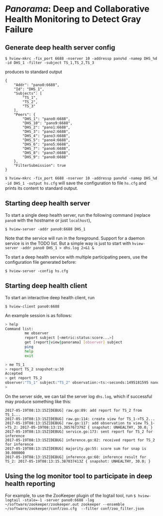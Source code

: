 # *Panorama*: Deep and Collaborative Health Monitoring to Detect Gray Failure

## Generate deep health server config

`$ hview-mkrc -fix_port 6688 -nserver 10 -addressp pano%d -namep DHS_%d -id DHS_1 -filter -subject TS_1,TS_2,TS_3`

produces to standard output

```
{
    "Addr": "pano0:6688",
    "Id": "DHS_1",
    "Subjects": [
        "TS_1",
        "TS_2",
        "TS_3"
    ],
    "Peers": {
        "DHS_1": "pano0:6688",
        "DHS_10": "pano9:6688",
        "DHS_2": "pano1:6688",
        "DHS_3": "pano2:6688",
        "DHS_4": "pano3:6688",
        "DHS_5": "pano4:6688",
        "DHS_6": "pano5:6688",
        "DHS_7": "pano6:6688",
        "DHS_8": "pano7:6688",
        "DHS_9": "pano8:6688"
    },
    "FilterSubmission": true
}
```

`$ hview-mkrc -fix_port 6688 -nserver 10 -addressp pano%d -namep DHS_%d -id DHS_1 -output hs.cfg` will save the
configuration to file `hs.cfg` and prints its content to standard output.

## Starting deep health server

To start a single deep health server, run the following command (replace `pano0` with
the hostname or just `localhost`),

`$ hview-server -addr pano0:6688 DHS_1`

Note that the service will run in the foreground. Support for a daemon service is in the TODO list. 
But a simple way is just to start with `hview-server -addr pano0 DHS_1 > dhs.log 2>&1 &`

To start a deep health service with multiple participating peers, use the configuration
file generated before:

`$ hview-server -config hs.cfg`

## Starting deep health client

To start an interactive deep health client, run

`$ hview-client pano0:6688`

An example session is as follows:

```bash
> help
Command list:
         me observer
         report subject [<metric:status:score...>]
         get [report|view|panorama] [observer] subject
         ping
         help
         exit

> me TS_1
> report TS_2 snapshot:u:30
Accepted
> get report TS_2
observer:"TS_1" subject:"TS_2" observation:<ts:<seconds:1495181595 nanos:385767379 > metrics:<key:"snapshot" value:<name:"snapshot" value:<status:UNHEALTHY score:30 > > > >
>
```

On the server side, we can tail the server log `dhs.log`, which if successful may
produce something like this:

```
2017-05-19T08:13:15Z[DEBUG] raw.go:89: add report for TS_2 from TS_1...
2017-05-19T08:13:15Z[DEBUG] raw.go:114: create view for TS_1->TS_2...
2017-05-19T08:13:15Z[DEBUG] raw.go:117: add observation to view TS_1->TS_2: 2017-05-19T08:13:15.385767379Z { snapshot: UNHEALTHY, 30.0; }
2017-05-19T08:13:15Z[DEBUG] service.go:173: sent report for TS_2 for inference
2017-05-19T08:13:15Z[DEBUG] inference.go:82: received report for TS_2 for inference
2017-05-19T08:13:15Z[DEBUG] majority.go:55: score sum for snap is 30.000000
2017-05-19T08:13:15Z[DEBUG] inference.go:60: inference result for TS_2: 2017-05-19T08:13:15.387037413Z { snapshot: UNHEALTHY, 30.0; }
```

## Using the log monitor tool to participate in deep health reporting
For example, to use the ZooKeeper plugin of the logtail tool, run
`$ hview-logtail -stale=-1 -server pano0:6688 -log ~/software/zookeeper/zookeeper.out zookeeper --ensemble ~/software/zookeeper/conf/zoo.cfg  --filter conf/zoo_filter.json`
